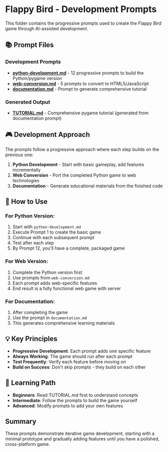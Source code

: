 # Flappy Bird - Development Prompts

This folder contains the progressive prompts used to create the Flappy Bird game through AI-assisted development.

## 📚 Prompt Files

### Development Prompts
- **[python-development.md](python-development.md)** - 12 progressive prompts to build the Python/pygame version
- **[web-conversion.md](web-conversion.md)** - 5 prompts to convert to HTML5/JavaScript
- **[documentation.md](documentation.md)** - Prompt to generate comprehensive tutorial

### Generated Output
- **[TUTORIAL.md](TUTORIAL.md)** - Comprehensive pygame tutorial (generated from documentation prompt)

## 🎮 Development Approach

The prompts follow a progressive approach where each step builds on the previous one:

1. **Python Development** - Start with basic gameplay, add features incrementally
2. **Web Conversion** - Port the completed Python game to web technologies
3. **Documentation** - Generate educational materials from the finished code

## 🚀 How to Use

### For Python Version:
1. Start with `python-development.md`
2. Execute Prompt 1 to create the basic game
3. Continue with each subsequent prompt
4. Test after each step
5. By Prompt 12, you'll have a complete, packaged game

### For Web Version:
1. Complete the Python version first
2. Use prompts from `web-conversion.md`
3. Each prompt adds web-specific features
4. End result is a fully functional web game with server

### For Documentation:
1. After completing the game
2. Use the prompt in `documentation.md`
3. This generates comprehensive learning materials

## 💡 Key Principles

- **Progressive Development**: Each prompt adds one specific feature
- **Always Working**: The game should run after each prompt
- **Test Frequently**: Verify each feature before moving on
- **Build on Success**: Don't skip prompts - they build on each other

## 📖 Learning Path

- **Beginners**: Read TUTORIAL.md first to understand concepts
- **Intermediate**: Follow the prompts to build the game yourself
- **Advanced**: Modify prompts to add your own features

## Summary

These prompts demonstrate iterative game development, starting with a minimal prototype and gradually adding features until you have a polished, cross-platform game.